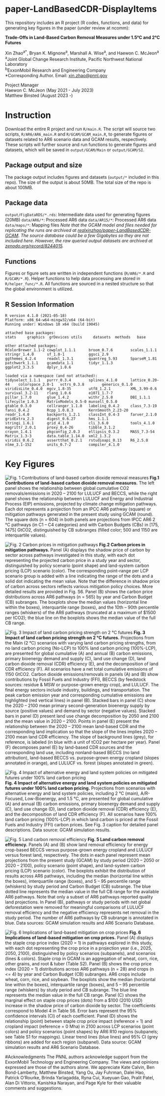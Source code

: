 # paper-LandBasedCDR-DisplayItems
This repository includes an R project (R codes, functions, and data) for generating key figures in the paper (under review at ncomm):  
  
**Trade-Offs in Land-Based Carbon Removal Measures under 1.5°C and 2°C Futures**  

Xin Zhao<sup>a*</sup>, Bryan K. Mignone<sup>a</sup>, Marshall A. Wise<sup>a</sup>, and Haewon C. McJeon<sup>a</sup>  
<sup>a</sup>Joint Global Change Research Institute, Pacific Northwest National Laboratory  
<sup>b</sup>ExxonMobil Research and Engineering Company  
*Corresponding Author. Email: xin.zhao@pnnl.gov

Project Manager  
Haewon C. McJeon 	(May 2021 - July 2023)  
Matthew Binsted 	(August 2023 -)  

# Instruction
Download the entire R project and run `R/main.R`. The script will source two scripts, `R/AR6/AR6_main.R` and `R/GCAM/GCAM_main.R`, to generate figures or datasets related to AR6 scenario data and GCAM results, respectively. These scripts will further  source and run functions to generate figures and datasets, which will be saved in  `output/GCAM/Main` or `output/GCAM/SI`.

## Package output and size
The package output includes figures and datasets (`output/*` included in this repo). The size of the output is about 50MB. The total size of the repo is about 100MB.  

## Package data
`output/FigDataRDS/*.rds`: 	Intermediate data used for generating figures (20MB)
`data/AR6/*`: 				Processed AR6 data
`data/AR15/*`: 				Processed AR6 data
`data/maps/*`: 				Mapping files
*Note that the GCAM model and files needed for replicating the runs are archived at [realxinzhao/paper-LandBasedCDR-GCAM](https://github.com/realxinzhao/paper-LandBasedCDR-GCAM). The source database could be a few Gigabytes so they are not included here. However, the raw queried output datasets are archived at [zenodo.org/record/8244015](https://zenodo.org/record/8244015).*

## Functions
Figures or figure sets are written in independent  functions (`R/AR6/*.R` and `R/GCAM/*.R`). Helper functions to help data processing are stored in `R/helper_func/*.R`. All functions are sourced in a nested structure so that the global environment is utilized.  


## R Session Information
```
R version 4.1.0 (2021-05-18)
Platform: x86_64-w64-mingw32/x64 (64-bit)
Running under: Windows 10 x64 (build 19045)

attached base packages:
stats     graphics  grDevices utils     datasets  methods   base     

other attached packages:
RColorBrewer_1.1-2 cowplot_1.1.1      broom_0.7.6        scales_1.1.1       stringr_1.4.0      sf_1.0-1           ggsci_2.9         
ggthemes_4.2.4     readxl_1.3.1       quantreg_5.93      SparseM_1.81       patchwork_1.1.1    gcamdata_1.1       tidyr_1.1.3       
ggplot2_3.3.5      dplyr_1.0.6 

loaded via a namespace (and not attached):
tidyselect_1.1.1   purrr_0.3.4        splines_4.1.0      lattice_0.20-44    colorspace_2.0-1   vctrs_0.3.8        generics_0.1.0    
viridisLite_0.4.0  mgcv_1.8-35        utf8_1.2.1         XML_3.99-0.6       survival_3.2-11    rlang_1.0.6        e1071_1.7-7       
pillar_1.7.0       glue_1.4.2         withr_2.5.0        DBI_1.1.1          lifecycle_1.0.3    MatrixModels_0.5-0 munsell_0.5.0     
gtable_0.3.0       cellranger_1.1.0   labeling_0.4.2     class_7.3-19       fansi_0.4.2        Rcpp_1.0.8.3       KernSmooth_2.23-20
readr_1.4.0        backports_1.2.1    classInt_0.4-3     farver_2.1.0       gridExtra_2.3      digest_0.6.27      hms_1.1.1         
stringi_1.6.1      grid_4.1.0         cli_3.6.0          tools_4.1.0        magrittr_2.0.1     proxy_0.4-26       tibble_3.1.2      
crayon_1.4.1       pkgconfig_2.0.3    ellipsis_0.3.2     MASS_7.3-54        Matrix_1.3-3       data.table_1.14.0  xml2_1.3.2        
viridis_0.6.2      assertthat_0.2.1   rstudioapi_0.13    R6_2.5.0           nlme_3.1-152       units_0.7-2        compiler_4.1.0      
```

# Key Figures
![Fig. 1 Contributions of land-based carbon dioxide removal measures](./output/GCAM/Main/MainFig1_BECCS_LULUCF_FFI_AR6_GCAM3.png)
**Fig.1 Contributions of land-based carbon dioxide removal measures.** The left panel shows the relationship between global cumulative CO2 removals/emissions in 2020 – 2100 for LULUCF and BECCS, while the right panel shows the relationship between LULUCF and Energy and Industrial Process (EIP) emissions, projected by climate change mitigation pathways. Each dot represents a projection from an IPCC AR6 pathway (square) or mitigation pathways generated in the present study using GCAM (round). The square dots (n = 604) in both panels are projections from IPCC AR6 2 °C pathways (in C1 – C4 categories) and with Carbon Budgets (CBs) in [175, 1475] GtCO2, distinguished by CB subranges (filled color; 500 and 1150 are interquartile values).  

![Fig. 2 Carbon prices in mitigation pathways](./output/GCAM/Main/MainFig2_CarbonPrices.png)
**Fig.2 Carbon prices in mitigation pathways.** Panel (A) displays the shadow price of carbon by sector across pathways investigated in this study, with each dot representing the projected carbon price in a study year and sector, distinguished by policy scenario (point shape) and land-system carbon pricing (LCP) scenario (color). The corresponding point-range per LCP scenario group is added with a line indicating the range of the dots and a solid dot indicating the mean value. Note that the difference in shadow price of carbon across sectors reflects various mitigation policy choices. More detailed results are provided in Fig. S6. Panel (B) shows the carbon price distributions across AR6 pathways (n = 565) by year and Carbon Budget (CB) subranges. The boxplots show the median values (horizontal line within the boxes), interquartile range (boxes), and the 10th – 90th percentile ranges (whiskers) of the AR6 pathways (truncated at a maximum of $1500 per tCO2); the blue line on the boxplots shows the median value of the full CB range.  
 

![Fig. 3 Impact of land carbon pricing strength on 2 °C futures](./output/GCAM/Main/MainFig3_LandCarbonPricingStrength.png)
**Fig. 3 Impact of land carbon pricing strength on 2 °C futures.** Projections from the Main (2 °C) scenarios with varying land carbon pricing strengths, from no land carbon pricing (No-LCP) to 100% land carbon pricing (100%-LCP), are presented for global cumulative (A) and annual (B) carbon emissions, primary bioenergy demand and supply (C), land use change (D), land carbon dioxide removal (CDR) efficiency (E), and the decomposition of land CDR efficiency (F). All scenarios have a net total cumulative emissions of 1150 GtCO2. Carbon dioxide emissions/removals in panels (A) and (B) show contributions by Fossil Fuels and Industry (FFI), BECCS (by feedstock sources: residue & MSW or purpose-grown energy crop), and LULUCF. The final energy sectors include industry, buildings, and transportation. The peak carbon emission year and corresponding cumulative emissions are highlighted (red vertical lines) in panel (B). Stacked bars in panel (C) show the 2020 – 2100 mean primary second-generation bioenergy supply by source (positive values) and demand by sector (negative values). Stacked bars in panel (D) present land use change decomposition by 2050 and 2100 and the mean value in 2020 – 2100. Points in panel (E) present the relationship between the 2020 – 2100 mean land-based CDR and the corresponding land implication so that the slope of the lines implies 2020 – 2100 mean land CDR efficiency. The slope of background lines (grey), for reference, is labeled (in blue with a unit of tCO2 per hectare per year). Panel (F) decomposes panel (E) by land-based CDR sources and the corresponding land use, including nonland-based BECCS (no land attribution), land-based BECCS vs. purpose-grown energy cropland (slopes annotated in orange), and LULUCF vs. forest (slopes annotated in green).  


![Fig. 4 Impact of alternative energy and land system policies on mitigated futures under 100% land carbon pricing](./output/GCAM/Main/MainFig4_PolicyScope.png)
**Fig. 4 Impact of alternative energy and land system policies on mitigated futures under 100% land carbon pricing.** Projections from scenarios with alternative energy and land system policies, including 2 °C (main), A/R-Focused, Low-Bioenergy, and 1.5 °C, are presented for global cumulative (A) and annual (B) carbon emissions, primary bioenergy demand and supply (C), land use change (D), land carbon dioxide removal (CDR) efficiency (E), and the decomposition of land CDR efficiency (F). All scenarios have 100% land carbon pricing (100%-LCP) in which land carbon is priced at the Fossil Fuels and Industry (FFI) carbon prices. See Fig. 3 caption for detailed panel descriptions. Data source: GCAM simulation results.  

![Fig. 5 Land carbon removal efficiency](./output/GCAM/Main/MainFig5_LandCDREfficiency_AR6_GCAM.png)
**Fig. 5 Land carbon removal efficiency.** Panels (A) and (B) show land removal efficiency for energy crop-based BECCS versus purpose-grown energy cropland and LULUCF versus forest land, respectively. The dots in each panel represent mean projections from the present study (GCAM) by study period (2020 – 2050 or 2020 – 2100), policy scenario (point shape), and land-system carbon pricing (LCP) scenario (color). The boxplots exhibit the distribution of results across AR6 pathways, including the median (horizontal line within the boxes), interquartile range (boxes), and 5 – 95 percentile range (whiskers) by study period and Carbon Budget (CB) subrange. The blue dotted line represents the median value in the full CB range for the available AR6 pathways. Note that only a subset of AR6 pathways reported quality land projections. In Panel (B), pathways or study periods with net global deforestation were removed for meaningful comparisons of LULUCF removal efficiency and the negative efficiency represents net removal in the study period. The number of AR6 pathways by CB subrange is annotated in blue. Data sources: GCAM simulation results and AR6 Scenario Database.  



![Fig. 6 Implications of land-based mitigation on crop prices](./output/GCAM/Main/MainFig6_AgPriceImplication.png)
**Fig. 6 Implications of land-based mitigation on crop prices.** Panel (A) displays the staple crop price index (2020 = 1) in pathways explored in this study, with each dot representing the crop price in a projection year (i.e., 2025, 2050, 2100), distinguished by policy scenarios (subpanels), and scenarios (lines & colors). Staple crop in GCAM is an aggregation of wheat, corn, rice, other grains, and root & tuber (Table S2). Panel (B) shows the crop price index (2020 = 1) distributions across AR6 pathways (n = 28) and crops (n <= 4) by year and Carbon Budget (CB) subranges. AR6 crops include wheat, corn, rice, and soybean. The boxplots show the median (horizontal line within the boxes), interquartile range (boxes), and 5 – 95 percentile range (whiskers) by study period and CB subrange. The blue line represents the median value in the full CB range. Panel (C) shows the marginal effect on staple crop prices (dots) from a $100 (2010 USD) increase in the shadow price of carbon dioxide by sector. The coefficients correspond to Model 4 in Table S6. Error bars represent the 95% confidence intervals (CI) of each coefficient. Panel (D) shows the relationship (point) between staple crop price impact (reference = 1) and cropland impact (reference = 0 Mha) in 2100 across LCP scenarios (point colors) and policy scenarios (point shapes) by AR6 R10 regions (subpanels; see Table S1 for mappings). Linear trend lines (blue lines) and 95% CI (grey ribbons) are added for each region (subpanel). Data source: GCAM simulation results and AR6 Scenario Database.  

#Acknowledgments
The PNNL authors acknowledge support from the ExxonMobil Technology and Engineering Company. The views and opinions expressed are those of the authors alone. We appreciate Kate Calvin, Ben Bond-Lamberty, Matthew Binsted, Yang Ou, Jay Fuhrman, Dalei Hao, Patrick O’Rourke, Brinda Yarlagadda, Ryna Cui, Xueyuan Gao, Pralit Patel, Alan Di Vittorio, Kanishka Narayan, and Page Kyle for their valuable comments and suggestions.